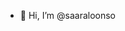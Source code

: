 - 👋 Hi, I’m @saaraloonso

<!---
saaraloonso/saaraloonso is a ✨ special ✨ repository because its `README.md` (this file) appears on your GitHub profile.
You can click the Preview link to take a look at your changes.
--->
